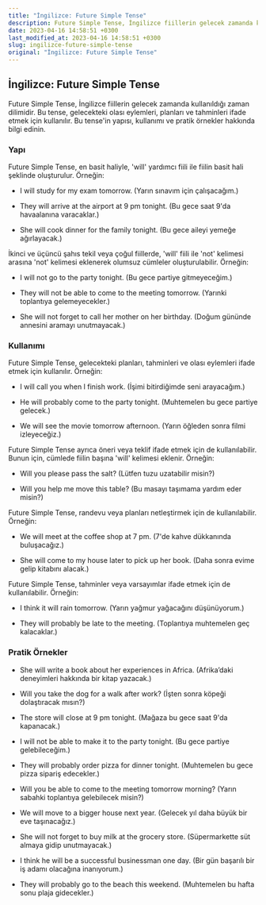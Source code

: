 ```yaml
---
title: "İngilizce: Future Simple Tense"
description: Future Simple Tense, İngilizce fiillerin gelecek zamanda kullanıldığı zaman dilimidir. Bu tense'in yapısı, kullanımı ve pratik örnekler hakkında bilgi edinin.
date: 2023-04-16 14:58:51 +0300
last_modified_at: 2023-04-16 14:58:51 +0300
slug: ingilizce-future-simple-tense
original: "İngilizce: Future Simple Tense"
---
```

## İngilizce: Future Simple Tense

Future Simple Tense, İngilizce fiillerin gelecek zamanda kullanıldığı zaman dilimidir. Bu tense, gelecekteki olası eylemleri, planları ve tahminleri ifade etmek için kullanılır. Bu tense'in yapısı, kullanımı ve pratik örnekler hakkında bilgi edinin.

### Yapı

Future Simple Tense, en basit haliyle, 'will' yardımcı fiili ile fiilin basit hali şeklinde oluşturulur. Örneğin:

- I will study for my exam tomorrow. (Yarın sınavım için çalışacağım.)

- They will arrive at the airport at 9 pm tonight. (Bu gece saat 9'da havaalanına varacaklar.)

- She will cook dinner for the family tonight. (Bu gece aileyi yemeğe ağırlayacak.)

İkinci ve üçüncü şahıs tekil veya çoğul fiillerde, 'will' fiili ile 'not' kelimesi arasına 'not' kelimesi eklenerek olumsuz cümleler oluşturulabilir. Örneğin:

- I will not go to the party tonight. (Bu gece partiye gitmeyeceğim.)

- They will not be able to come to the meeting tomorrow. (Yarınki toplantıya gelemeyecekler.)

- She will not forget to call her mother on her birthday. (Doğum gününde annesini aramayı unutmayacak.)

### Kullanımı

Future Simple Tense, gelecekteki planları, tahminleri ve olası eylemleri ifade etmek için kullanılır. Örneğin:

- I will call you when I finish work. (İşimi bitirdiğimde seni arayacağım.)

- He will probably come to the party tonight. (Muhtemelen bu gece partiye gelecek.)

- We will see the movie tomorrow afternoon. (Yarın öğleden sonra filmi izleyeceğiz.)

Future Simple Tense ayrıca öneri veya teklif ifade etmek için de kullanılabilir. Bunun için, cümlede fiilin başına 'will' kelimesi eklenir. Örneğin:

- Will you please pass the salt? (Lütfen tuzu uzatabilir misin?)

- Will you help me move this table? (Bu masayı taşımama yardım eder misin?)

Future Simple Tense, randevu veya planları netleştirmek için de kullanılabilir. Örneğin:

- We will meet at the coffee shop at 7 pm. (7'de kahve dükkanında buluşacağız.)

- She will come to my house later to pick up her book. (Daha sonra evime gelip kitabını alacak.)

Future Simple Tense, tahminler veya varsayımlar ifade etmek için de kullanılabilir. Örneğin:

- I think it will rain tomorrow. (Yarın yağmur yağacağını düşünüyorum.)

- They will probably be late to the meeting. (Toplantıya muhtemelen geç kalacaklar.)

### Pratik Örnekler

- She will write a book about her experiences in Africa. (Afrika’daki deneyimleri hakkında bir kitap yazacak.)

- Will you take the dog for a walk after work? (İşten sonra köpeği dolaştıracak mısın?)

- The store will close at 9 pm tonight. (Mağaza bu gece saat 9'da kapanacak.)

- I will not be able to make it to the party tonight. (Bu gece partiye gelebileceğim.)

- They will probably order pizza for dinner tonight. (Muhtemelen bu gece pizza sipariş edecekler.)

- Will you be able to come to the meeting tomorrow morning? (Yarın sabahki toplantıya gelebilecek misin?)

- We will move to a bigger house next year. (Gelecek yıl daha büyük bir eve taşınacağız.)

- She will not forget to buy milk at the grocery store. (Süpermarkette süt almaya gidip unutmayacak.)

- I think he will be a successful businessman one day. (Bir gün başarılı bir iş adamı olacağına inanıyorum.)

- They will probably go to the beach this weekend. (Muhtemelen bu hafta sonu plaja gidecekler.)